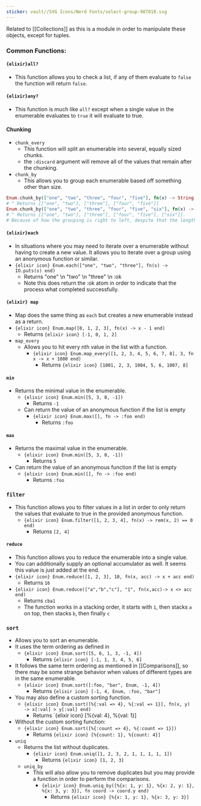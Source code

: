```yaml
---
sticker: vault//SVG Icons/Nerd Fonts/select-group-987010.svg
---
```

Related to [[Collections]] as this is a module in order to manipulate these objects, except for tuples. 

### Common Functions: 
#### `{elixir}all?`
- This function allows you to check a list, if any of them evaluate to `false` the function will return `false`.
#### `{elixir}any?`
- This function is much like `all?` except when a single value in the enumerable evaluates to `true` it will evaluate to true. 
#### Chunking
- `chunk_every`
	- This function will split an enumerable into several, equally sized chunks. 
	- the `:discard` argument will remove all of the values that remain after the chunking. 
- `chunk_by`
	- This allows you to group each enumerable based off something other than size. 
```elixir
Enum.chunk_by(["one", "two", "three", "four", "five"], fn(x) -> String.length(x) end)
# ^ Returns [["one", "two"], ["three"], ["four", "five"]]
Enum.chunk_by(["one", "two", "three", "four", "five", "six"], fn(x) -> String.length(x) end)
# ^ Returns [["one", "two"], ["three"], ["four", "five"], ["six"]]. 
# Because of how the grouping is right to left, despite that the length of "six" is like like "one" and "two" that means it will be in its own group. It's like a slider on a tape, putting a cut where it finds a difference. 
```
#### `{elixir}each`
- In situations where you may need to iterate over a enumerable without having to create a new value. It allows you to iterate over a group using an anonymous function or similar. 
- `{elixir icon} Enum.each(["one", "two", "three"], fn(s) -> IO.puts(s) end)` 
	- Returns "one" \\n "two" \\n "three" \\n :ok
	- Note this does return the :ok atom in order to indicate that the process what completed successfully. 
#### `{elixir} map`
- Map does the same thing as `each` but creates a new enumerable instead as a return. 
- `{elixir icon} Enum.map([0, 1, 2, 3], fn(x) -> x - 1 end)` 
	- Returns `{elixir icon} [-1, 0, 1, 2]`
- `map_every`
	- Allows you to hit every nth value in the list with a function. 
		- `{elixir icon} Enum.map_every([1, 2, 3, 4, 5, 6, 7, 8], 3, fn x -> x + 1000 end)`
			- Returns `{elixir icon} [1001, 2, 3, 1004, 5, 6, 1007, 8]`
#### `min`
- Returns the minimal value in the enumerable. 
	- `{elixir icon} Enum.min([5, 3, 0, -1])`
		- Returns `-1`
	- Can return the value of an anonymous function if the list is empty
		- `{elixir icon} Enum.max([], fn -> :foo end)`
			- Returns `:foo` 
#### `max`
- Returns the maximal value in the enumerable. 
	- `{elixir icon} Enum.min([5, 3, 0, -1])`
		- Returns `5`
- Can return the value of an anonymous function if the list is empty
	- `{elixir icon} Enum.min([], fn -> :foo end)`
		- Returns `:foo` 
### `filter`
- This function allows you to filter values in a list in order to only return the values that evaluate to true in the provided anonymous function. 
	- `{elixir icon} Enum.filter([1, 2, 3, 4], fn(x) -> rem(x, 2) == 0 end)`
		- Returns `[2, 4]`
#### `reduce`
- This function allows you to reduce the enumerable into a single value. 
- You can additionally supply an optional accumulator as well. It seems this value is just added at the end. 
- `{elixir icon} Enum.reduce([1, 2, 3], 10, fn(x, acc) -> x + acc end)`
	- Returns `16`
- `{elixir icon} Enum.reduce(["a","b","c"], "1", fn(x,acc)-> x <> acc end)`
	- Returns `cba1`
	- The function works in a stacking order, it starts with `1`, then stacks `a` on top, then stacks `b`, then finally `c`
### `sort`
- Allows you to sort an enumerable. 
- It uses the term ordering as defined in 
	- `{elixir icon} Enum.sort([5, 6, 1, 3, -1, 4])`
		- Returns `{elixir icon} [-1, 1, 3, 4, 5, 6]`
- It follows the same term ordering as mentioned in [[Comparisons]], so there may be some strange behavior when values of different types are in the same enumerable. 
	- `{elixir icon} Enum.sort([:foo, "bar", Enum, -1, 4])`
		- Returns `{elixir icon} [-1, 4, Enum, :foo, "bar"]`
- You may also define a custom sorting function. 
	- `{elixir icon} Enum.sort([%{:val => 4}, %{:val => 1}], fn(x, y) -> x[:val] > y[:val] end)`
		- Returns `{elixir icon} [%{val: 4}, %{val: 1}]
- Without the custom sorting function: 
	- `{elixir icon} Enum.sort([%{:count => 4}, %{:count => 1}])`
		- Returns `{elixir icon} [%{count: 1}, %{count: 4}]`
- `uniq`
	- Returns the list without duplicates. 
		- `{elixir icon} Enum.uniq([1, 2, 3, 2, 1, 1, 1, 1, 1])`
			- Returns `{elixir icon} [1, 2, 3]`
	- `uniq_by`
		- This will also allow you to remove duplicates but you may provide a function in order to perform the comparisons. 
			- `{elixir icon} Enum.uniq_by([%{x: 1, y: 1}, %{x: 2, y: 1}, %{x: 3, y: 3}], fn coord -> coord.y end)`
				- Returns `{elixir icon} [%{x: 1, y: 1}, %{x: 3, y: 3}]`